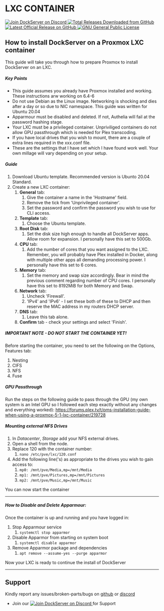 # **LXC CONTAINER**   
      
<p align="left">
    <a href="https://discord.gg/FYSvu83caM">
        <img src="https://discord.com/api/guilds/830478558995415100/widget.png?label=Discord%20Server&logo=discord" alt="Join DockServer on Discord">
    </a>
        <a href="https://github.com/dockserver/dockserver/releases">
        <img src="https://img.shields.io/github/downloads/dockserver/dockserver/total?label=Total%20Downloads&logo=github" alt="Total Releases Downloaded from GitHub">
    </a>
    <a href="https://github.com/dockserver/dockserver/releases/latest">
        <img src="https://img.shields.io/github/v/release/dockserver/dockserver?include_prereleases&label=Latest%20Release&logo=github" alt="Latest Official Release on GitHub">
    </a>
    <a href="https://github.com/dockserver/dockserver/blob/main/LICENSE">
        <img src="https://img.shields.io/github/license/dockserver/dockserver?label=License&logo=gnu" alt="GNU General Public License">
    </a>
</p>


## How to install DockServer on a Proxmox LXC container

This guide will take you through how to prepare Proxmox to install DockServer on an LXC.

##### **Key Points**
- This guide assumes you already have Proxmox installed and working. These instructions arw working on 6.4-6 
- Do not use Debian as the Linux image. Networking is shocking and dies after a day or so due to NIC namespace. This guide was written for Ubuntu 20.04
- Apparmour must be disabled and deleted. If not, Authelia will fail at the password hashing stage.
- Your LXC must be a privileged container. Unpriviliged containers do not allow GPU passthrough which is needed for Plex transcoding.
- If you have local drives that you wish to mount, there are a couple of extra lines required in the xxx.conf file.
- These are the settings that I have set which I have found work well. Your own millage will vary depending on your setup.

##### **Guide**
1. Download Ubuntu template. Recommended version is Ubunto 20.04 Standard.
1. Create a new LXC container:
	1. **General** tab:
		1. Give the container a name in the 'Hostname' field.
		1. Remove the tick from 'Unprivileged container'.
		1. Set the password and confirm the password you wish to use for CLI access.
	1. **Template** tab: 
		1. Choose the Ubuntu template.
	1. **Root Disk** tab:
		1. Set the disk size high enough to handle all DockServer apps. Allow room for expansion. I personally have this set to 500Gb.
	1. **CPU** tab:
		1. Add the number of cores that you want assigned to the LXC. Remember, you will probably have Plex installed in Docker, along with multiple other apps all demanding processing power. I personally have this set to 6 cores.
	1. **Memory** tab:
		1. Set the memory and swap size accordingly. Bear in mind the previous comment regarding number of CPU cores. I personally have this set to 8192MiB for both Memory and Swap.
	1. **Network** tab:
		1. Uncheck 'Firewall'.
		1. 'IPv4' and 'IPv6' - I set these both of these to DHCP and then reserve the MAC address in my routers DHCP server.
	1. **DNS** tab:
		1. Leave this tab alone.
	1. **Confirm** tab - check your settings and select 'Finish'.
##### **IMPORTANT NOTE - DO NOT START THE CONTAINER YET!**

Before starting the container, you need to set the following on the Options, Features tab:

1. Nesting
1. CIFS
1. NFS
1. Fuse

##### **GPU Passthrough**

Run the steps on the following guide to pass through the GPU (my own system is an Intel GPU so I followed each step exactly without any changes and everything worked):
https://forums.plex.tv/t/pms-installation-guide-when-using-a-proxmox-5-1-lxc-container/219728

##### **Mounting external NFS Drives**

1. In *Datacenter*, *Storage* add your NFS external drives.
1. Open a shell from the node.
1. Replace 120 with the container number:
   1. ```nano /etc/pve/lxc/120.conf```
1. Add the following line('s) as appropriate to the drives you wish to gain access to:
   1. ```mp0: /mnt/pve/Media,mp=/mnt/Media```
   1. ```mp1: /mnt/pve/Pictures,mp=/mnt/Pictures```
   1. ```mp2: /mnt/pve/Music,mp=/mnt/Music```

You can now start the container

---

##### **How to Disable and Delete Apparmour:**

Once the container is up and running and you have logged in:

1. Stop Apparmour service
   1. ```systemctl stop apparmor```
1. Disable Apparmor from starting on system boot
   1. ```systemctl disable apparmor```
1. Remove Apparmor package and dependencies
   1. ```apt remove --assume-yes --purge apparmor```

Now your LXC is ready to continue the install of DockServer

----

## Support

Kindly report any issues/broken-parts/bugs on [github](https://github.com/dockserver/dockserver/issues) or [discord](https://discord.gg/A7h7bKBCVa)

* Join our <a href="https://discord.gg/FYSvu83caM">
        <img src="https://discord.com/api/guilds/830478558995415100/widget.png?label=Discord%20Server&logo=discord" alt="Join DockServer on Discord">
    </a> for Support
